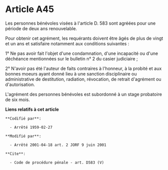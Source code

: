 # Article A45

Les personnes bénévoles visées à l'article D. 583 sont agréées pour une période de deux ans renouvelable. 

Pour obtenir cet agrément, les requérants doivent être âgés de plus de vingt et un ans et satisfaire notamment aux conditions
suivantes : 

1° Ne pas avoir fait l'objet d'une condamnation, d'une incapacité ou d'une déchéance mentionnées sur le bulletin n° 2 du
casier judiciaire ; 

2° N'avoir pas été l'auteur de faits contraires à l'honneur, à la probité et aux bonnes moeurs ayant donné lieu à une
sanction disciplinaire ou administrative de destitution, radiation, révocation, de retrait d'agrément ou d'autorisation. 

L'agrément des personnes bénévoles est subordonné à un stage probatoire de six mois.

**Liens relatifs à cet article**

	**Codifié par**:

	  - Arrêté 1959-02-27

	**Modifié par**:

	  - Arrêté 2001-04-18 art. 2 JORF 9 juin 2001

	**Cite**:

	  - Code de procédure pénale - art. D583 (V)
